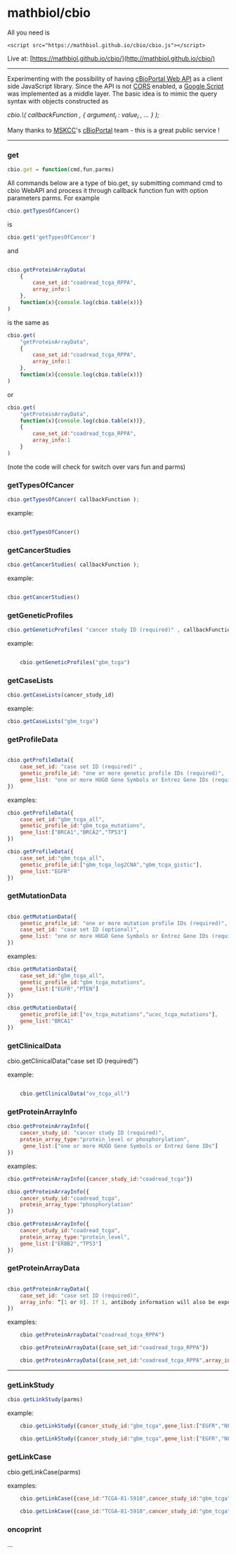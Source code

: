 # mathbiol/cbio

All you need is

	<script src="https://mathbiol.github.io/cbio/cbio.js"></script>

Live at: [https://mathbiol.github.io/cbio/](http://mathbiol.github.io/cbio/)

---

Experimenting with the possibility of having [cBioPortal Web API](http://www.cbioportal.org/public-portal/web_api.jsp) as a client side JavaScript library. Since the API is not [CORS](http://en.wikipedia.org/wiki/Cross-origin_resource_sharing) enabled, a [Google Script](https://script.google.com/a/macros/mathbiol.org/d/17o5B1sXjmUEWRHG_6vHQhmz3qTMPCgpOvlX1kNvDQCkVcrH5ANsi2NrY/edit) was implemented as a middle layer. The basic idea is to mimic the query syntax with objects constructed as

<i>
cbio.\<cmd\>( callbackFunction , { argument<sub>i</sub> : value<sub>i</sub> , ... } );
</i>

Many thanks to [MSKCC](http://www.mskcc.org/)'s [cBioPortal](http://www.cbioportal.org/public-portal/) team - this is a great public service !

---
### get
```javascript
cbio.get = function(cmd,fun,parms)
```

All commands below are a type of bio.get, sy submitting command cmd to cbio WebAPI and process it through callback function fun with option parameters parms. For example
```javascript
cbio.getTypesOfCancer()
```
is
```javascript
cbio.get('getTypesOfCancer')
```
and

```javascript

cbio.getProteinArrayData(
	{
		case_set_id:"coadread_tcga_RPPA",
		array_info:1
	},
	function(x){console.log(cbio.table(x))}
)

```

is the same as

```javascript
cbio.get(
	"getProteinArrayData",
	{
		case_set_id:"coadread_tcga_RPPA",
		array_info:1
	},
	function(x){console.log(cbio.table(x))}
)

```

or

```javascript
cbio.get(
	"getProteinArrayData",
	function(x){console.log(cbio.table(x))},
	{
		case_set_id:"coadread_tcga_RPPA",
		array_info:1
	}
)

```

(note the code will check for switch over vars fun and parms)

### getTypesOfCancer
```javascript
cbio.getTypesOfCancer( callbackFunction );
```
example:

```javascript

cbio.getTypesOfCancer()

```

### getCancerStudies
```javascript
cbio.getCancerStudies( callbackFunction );
```
example:

```javascript

cbio.getCancerStudies()

```

### getGeneticProfiles
```javascript
cbio.getGeneticProfiles( "cancer study ID (required)" , callbackFunction)
```
example:

```javascript

	cbio.getGeneticProfiles("gbm_tcga")
```

### getCaseLists
```javascript
cbio.getCaseLists(cancer_study_id)
```
example:

```javascript
cbio.getCaseLists("gbm_tcga")
```

### getProfileData

```javascript

cbio.getProfileData({
	case_set_id: "case set ID (required)" ,
	genetic_profile_id: "one or more genetic profile IDs (required)",
	gene_list: "one or more HUGO Gene Symbols or Entrez Gene IDs (required)"
})

```

examples:

```javascript
cbio.getProfileData({
	case_set_id:"gbm_tcga_all",
	genetic_profile_id:"gbm_tcga_mutations",
	gene_list:["BRCA1","BRCA2","TP53"]
})

cbio.getProfileData({
	case_set_id:"gbm_tcga_all",
	genetic_profile_id:["gbm_tcga_log2CNA","gbm_tcga_gistic"],
	gene_list:"EGFR"
})

```

### getMutationData

```javascript

cbio.getMutationData({
	genetic_profile_id: "one or more mutation profile IDs (required)",
	case_set_id: "case set ID (optional)",
	gene_list: "one or more HUGO Gene Symbols or Entrez Gene IDs (required)"
})

```

examples:

```javascript
cbio.getMutationData({
	case_set_id:"gbm_tcga_all",
	genetic_profile_id:"gbm_tcga_mutations",
	gene_list:["EGFR","PTEN"]
})

cbio.getMutationData({
	genetic_profile_id:["ov_tcga_mutations","ucec_tcga_mutations"],
	gene_list:"BRCA1"
})
```

### getClinicalData

cbio.getClinicalData("case set ID (required)")

example:

```javascript

	cbio.getClinicalData("ov_tcga_all")
```

### getProteinArrayInfo

```javascript
cbio.getProteinArrayInfo({
	cancer_study_id: "cancer study ID (required)",
	protein_array_type:"protein_level or phosphorylation",
	 gene_list:["one or more HUGO Gene Symbols or Entrez Gene IDs"]
})
```

examples:

```javascript
cbio.getProteinArrayInfo({cancer_study_id:"coadread_tcga"})

cbio.getProteinArrayInfo({
	cancer_study_id:"coadread_tcga",
	protein_array_type:"phosphorylation"
})

cbio.getProteinArrayInfo({
	cancer_study_id:"coadread_tcga",
	protein_array_type:"protein_level",
	gene_list:["ERBB2","TP53"]
})
```

### getProteinArrayData

```javascript

cbio.getProteinArrayData({
	case_set_id: "case set ID (required)",
	array_info: “[1 or 0]. If 1, antibody information will also be exported”
})

```
examples:
```javascript
	cbio.getProteinArrayData("coadread_tcga_RPPA")

	cbio.getProteinArrayData({case_set_id:"coadread_tcga_RPPA"})

	cbio.getProteinArrayData({case_set_id:"coadread_tcga_RPPA",array_info:1})
```
---

### getLinkStudy
```javascript
cbio.getLinkStudy(parms)
```
example:
```javascript
	cbio.getLinkStudy({cancer_study_id:"gbm_tcga",gene_list:["EGFR","NF1"]}) // returns URL

	cbio.getLinkStudy({cancer_study_id:"gbm_tcga",gene_list:["EGFR","NF1"]})  // opens URL
```
### getLinkCase

cbio.getLinkCase(parms)

examples:

```javascript
	cbio.getLinkCase({case_id:"TCGA-81-5910",cancer_study_id:"gbm_tcga"})  // returns URL

	cbio.getLinkCase({case_id:"TCGA-81-5910",cancer_study_id:"gbm_tcga"},'cbio')  // opens URL

```

### oncoprint

...
